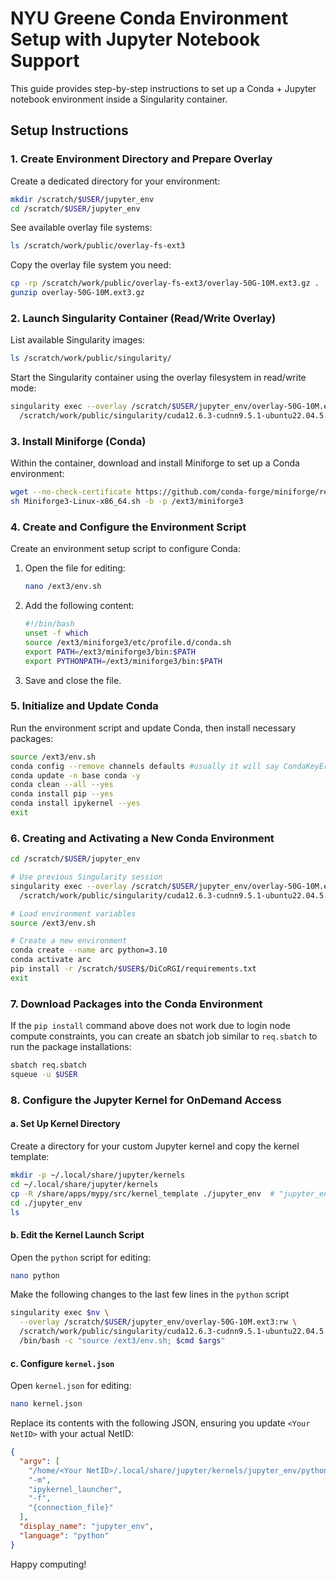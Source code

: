 
# NYU Greene Conda Environment Setup with Jupyter Notebook Support

This guide provides step-by-step instructions to set up a Conda + Jupyter notebook environment inside a Singularity container. 

## Setup Instructions

### 1. Create Environment Directory and Prepare Overlay

Create a dedicated directory for your environment:
```bash
mkdir /scratch/$USER/jupyter_env
cd /scratch/$USER/jupyter_env
```

See available overlay file systems:

```bash
ls /scratch/work/public/overlay-fs-ext3
```

Copy the overlay file system you need:

```bash
cp -rp /scratch/work/public/overlay-fs-ext3/overlay-50G-10M.ext3.gz .
gunzip overlay-50G-10M.ext3.gz
```

### 2. Launch Singularity Container (Read/Write Overlay)

List available Singularity images: 

```bash
ls /scratch/work/public/singularity/
```

Start the Singularity container using the overlay filesystem in read/write mode:

```bash
singularity exec --overlay /scratch/$USER/jupyter_env/overlay-50G-10M.ext3:rw \
  /scratch/work/public/singularity/cuda12.6.3-cudnn9.5.1-ubuntu22.04.5.sif /bin/bash
```

### 3. Install Miniforge (Conda)

Within the container, download and install Miniforge to set up a Conda environment:

```bash
wget --no-check-certificate https://github.com/conda-forge/miniforge/releases/latest/download/Miniforge3-Linux-x86_64.sh
sh Miniforge3-Linux-x86_64.sh -b -p /ext3/miniforge3
```

### 4. Create and Configure the Environment Script

Create an environment setup script to configure Conda:

1. Open the file for editing:

   ```bash
   nano /ext3/env.sh
   ```

2. Add the following content:

   ```bash
   #!/bin/bash
   unset -f which
   source /ext3/miniforge3/etc/profile.d/conda.sh
   export PATH=/ext3/miniforge3/bin:$PATH
   export PYTHONPATH=/ext3/miniforge3/bin:$PATH
   ```

3. Save and close the file.

### 5. Initialize and Update Conda

Run the environment script and update Conda, then install necessary packages:

```bash
source /ext3/env.sh
conda config --remove channels defaults #usually it will say CondaKeyError: 'channels': value 'defaults' not present in config, this is normal! No further action needed 
conda update -n base conda -y
conda clean --all --yes
conda install pip --yes
conda install ipykernel --yes
exit
```

### 6. Creating and Activating a New Conda Environment

```bash
cd /scratch/$USER/jupyter_env

# Use previous Singularity session
singularity exec --overlay /scratch/$USER/jupyter_env/overlay-50G-10M.ext3:rw \
  /scratch/work/public/singularity/cuda12.6.3-cudnn9.5.1-ubuntu22.04.5.sif /bin/bash

# Load environment variables
source /ext3/env.sh

# Create a new environment
conda create --name arc python=3.10
conda activate arc
pip install -r /scratch/$USER$/DiCoRGI/requirements.txt
exit
```

### 7. Download Packages into the Conda Environment

If the `pip install` command above does not work due to login node compute constraints, you can create an sbatch job similar to `req.sbatch` to run the package installations:

```bash
sbatch req.sbatch
squeue -u $USER
```

### 8. Configure the Jupyter Kernel for OnDemand Access

#### a. Set Up Kernel Directory

Create a directory for your custom Jupyter kernel and copy the kernel template:

```bash
mkdir -p ~/.local/share/jupyter/kernels
cd ~/.local/share/jupyter/kernels
cp -R /share/apps/mypy/src/kernel_template ./jupyter_env  # "jupyter_env" should be your Singularity env name
cd ./jupyter_env
ls
```

#### b. Edit the Kernel Launch Script

Open the `python` script for editing:

```bash
nano python
```

Make the following changes to the last few lines in the `python` script 

```bash
singularity exec $nv \
  --overlay /scratch/$USER/jupyter_env/overlay-50G-10M.ext3:rw \
  /scratch/work/public/singularity/cuda12.6.3-cudnn9.5.1-ubuntu22.04.5.sif \
  /bin/bash -c "source /ext3/env.sh; $cmd $args"
```

#### c. Configure `kernel.json`

Open `kernel.json` for editing:

```bash
nano kernel.json
```

Replace its contents with the following JSON, ensuring you update `<Your NetID>` with your actual NetID:

```json
{
  "argv": [
    "/home/<Your NetID>/.local/share/jupyter/kernels/jupyter_env/python",
    "-m",
    "ipykernel_launcher",
    "-f",
    "{connection_file}"
  ],
  "display_name": "jupyter_env",
  "language": "python"
}
```


Happy computing!
